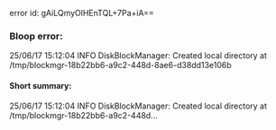 error id: gAiLQmyOlHEnTQL+7Pa+iA==
### Bloop error:

25/06/17 15:12:04 INFO DiskBlockManager: Created local directory at /tmp/blockmgr-18b22bb6-a9c2-448d-8ae6-d38dd13e106b
#### Short summary: 

25/06/17 15:12:04 INFO DiskBlockManager: Created local directory at /tmp/blockmgr-18b22bb6-a9c2-448d...